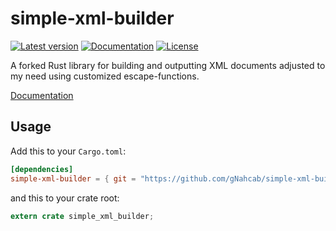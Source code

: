 # simple-xml-builder

[![Latest version](https://img.shields.io/crates/v/simple-xml-builder.svg)](https://crates.io/crates/simple-xml-builder)
[![Documentation](https://docs.rs/simple-xml-builder/badge.svg)](https://docs.rs/simple-xml-builder)
[![License](https://img.shields.io/crates/l/simple-xml-builder.svg)](https://github.com/accelbread/simple-xml-builder#license)

A forked Rust library for building and outputting XML documents adjusted to my need using customized escape-functions. 

[Documentation](https://docs.rs/simple-xml-builder)

## Usage

Add this to your `Cargo.toml`:

```toml
[dependencies]
simple-xml-builder = { git = "https://github.com/gNahcab/simple-xml-builder" }
```

and this to your crate root:

```rust
extern crate simple_xml_builder;
```


